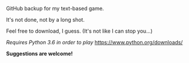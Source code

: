 GitHub backup for my text-based game.

It's not done, not by a long shot.

Feel free to download, I guess.
(It's not like I can stop you...)

*Requires Python 3.6 in order to play*
https://www.python.org/downloads/

**Suggestions are welcome!**
